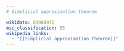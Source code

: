 ```yaml
---
# Simplicial approximation theorem

wikidata: Q3983972
msc_classification: 55
wikipedia_links:
  - "[[Simplicial approximation theorem]]"
---
```

